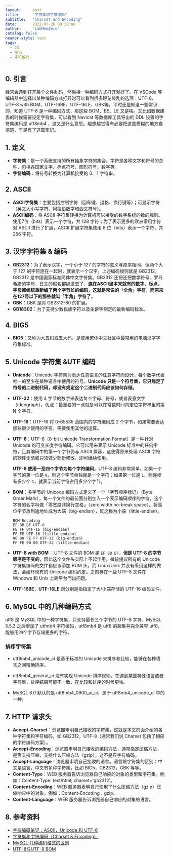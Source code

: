 ```yaml
---
layout:     post
title:      "字符集和字符编码"
subtitle:   "Charset and Encoding"
date:       2022-07-26 00:50:00
author:     "LabMemZero"
catalog: false
header-style: text
tags:
  - CS
  - 笔记
  - 字符编码
---
```


## 0. 引言

经常会遇到打开某个文件乱码，然后换一种编码方式打开就好了。在 VSCode 等编辑器中选择以某种编码方式打开时可以看到很多眼花缭乱的选项：UTF-8、UTF-8 with BOM、UTF-16BE、UTF-16LE、GBK等。平时还是知道一些常识的，知道 UTF-8 是一种编码方式，那这些 BOM、BE、LE 又是啥。又比如数据建表的时候需要设定字符集，可以看到 Navicat 等数据库工具导出的 DDL 设置的字符集编码是 utf8mb4 ，这又是什么意思。越想越觉得有必要把这些模糊的地方查清楚，于是有了这篇笔记。

## 1. 定义

- **字符集**：是一个系统支持的所有抽象字符的集合。字符是各种文字和符号的总称，包括各国家文字、标点符号、图形符号、数字等。
- **字符编码**：将符号转换为计算机接受的 0、1 字符串。

## 2. ASCII

- **ASCII字符集**：主要包括控制字符（回车键、退格、换行键等）；可显示字符（英文大小写字符、阿拉伯数字和西文符号）。
- **ASCII编码**：将 ASCII 字符集转换为计算机可以接受的数字系统的数的规则。使用7位（bits）表示一个字符，共 128 字符；为了表示更多的欧洲常用字符对 ASCII 进行了扩展，ASCII 扩展字符集使用 8 位（bits）表示一个字符，共256 字符。

## 3. 汉字字符集 & 编码

- **GB2312**：为了表示汉字，一个小于 127 的字符的意义与原来相同，但两个大于 127 的字符连在一起时，就表示一个汉字。上述编码规则就是 GB2312，GB2312 是中国国家标准简体中文字符集。GB2312 还把还把数学符号、罗马希腊的字母、日文的假名都编进去了，**连在ASCII里本来就有的数字、标点、字母都统统重新编了两个字节长的编码，这就是常说的「全角」字符，而原来在127号以下的那些就叫「半角」字符了**。
- **GBK**：GBK 是对 GB2312-80 的扩展。
- **GB18302**：为了支持少数民族字符以及生僻字制定的最新编码标准。

## 4. BIG5

- **BIG5**：又称为大五码或五大码，是使用繁体中文社区中最常用的电脑汉字字符集标准。

## 5. Unicode 字符集 &UTF 编码

- **Unicode**：Unicode 字符集为表达任意语言的任意字符而设计。每个数字代表唯一的至少在某种语言中使用的符号。**Unicode 只是一个符号集，它只规定了符号的二进制代码，却没有规定这个二进制代码应该如何存储。**

- **UTF-32**：使用 4 字节的数字来表达每个字母、符号，或者表意文字（ideograph）。优点：最重要的一点就是可以在常数时间内定位字符串里的第 N 个字符，

- **UTF-16**：UTF-16 将 0–65535 范围内的字符编码成 2 个字节，如果需要表达那些很少使用的字符，需要使用其他的运算。

- **UTF-8**：UTF-8（8-bit Unicode Transformation Format）是一种针对Unicode 的可变长度字符编码。它可以用来表示 Unicode 标准中的任何字符，且其编码中的第一个字节仍与 ASCII 兼容，这使得原来处理  ASCII 字符的软件无须或只须做少部份修改，即可继续使用。

  **UTF-8 使用一至四个字节为每个字符编码**。UTF-8 编码非常简单。如果一个字节的第一位是 `0`，则这个字节单独就是一个字符；如果第一位是 `1`，则连续有多少个 `1`，就表示当前字符占用多少个字节。

- **BOM**：多字节的 Unicode 编码方式定义了一个「字节顺序标记」（Byte Order Mark），每一个文件的最前面分别加入一个表示编码顺序的字符，这个字符的名字叫做「零宽度非换行空格」（zero width no-break space）。将高位字节放到迪地址成为大端（big-endian），反之称为小端（little-endian）。

  ```asciiarmor
  BOM Encoding
  EF BB BF UTF-8
  FE FF UTF-16 (big-endian)
  FF FE UTF-16 (little-endian)
  00 00 FE FF UTF-32 (big-endian)
  FF FE 00 00 UTF-32 (little-endian)
  ```

- **UTF-8 with BOM** ：UTF-8 文件的 BOM 是 `EF BB BF`，**但是 UTF-8 的字节顺序是不变的**，因此这个文件头实际上不起作用。微软提议所有的 Unicode 字符集编码的文件都应该添加 BOM 头，而 Linux/Unix 并没有采用这样的做法，会破环现有的 Unicode 编码约定。之前存在一些 UTF-8 文件在 Windows 和 Unix 上跨平台而出问题。
-  **UTF-16BE**，**UTF-16LE** 则分别是指指定了大/小端存储的 UTF-16 编码文件。

## 6. MySQL 中的几种编码方式

utf8 是 MySQL 中的一种字符集，只支持最长三个字节的 UTF-8 字符。MySQL 5.5.3 之后增加了 utfmb4 字符编码，utf8mb4 是 utf8 的超集并完全兼容 utf8，能够用四个字节存储更多的字符。

### 排序字符集

- utf8mb4_unicode_ci 是基于标准的 Unicode 来排序和比较，能够在各种语言之间精确排序。

- utf8mb4_general_ci 没有实现 Unicode 排序规则，在遇到某些特殊语言或者字符集，排序结果可能不一致，在比较和排序的时候更快。
- MySQL 8.0 默认的是 utf8mb4_0900_ai_ci，属于 utf8mb4_unicode_ci 中的一种。

## 7. HTTP 请求头

- **Accept-Charset**：浏览器申明自己接收的字符集，这就是本文前面介绍的各种字符集和字符编码，如 GB2312，UTF-8（通常我们说  Charset 包括了相应的字符编码方案）。
- **Accept-Encoding**：浏览器申明自己接收的编码方法，通常指定压缩方法，是否支持压缩，支持什么压缩方法（gzip），这不是只字符编码。
- **Accept-Language**：浏览器申明自己接收的语言。语言跟字符集的区别：中文是语言，中文有多种字符集，比如 BIG5，GB2312，GBK 等等。
- **Content-Type**：WEB 服务器告诉浏览器自己响应的对象的类型和字符集。例如：Content-Type: text/html; charset='gb2312'。
- **Content-Encoding**：WEB 服务器表明自己使用了什么压缩方法（gzip）压缩响应中的对象。例如：Content-Encoding：gzip。
- **Content-Language**：WEB 服务器告诉浏览器自己响应的对象的语言。

## 8. 参考资料

- [字符编码笔记：ASCII，Unicode 和 UTF-8](https://www.ruanyifeng.com/blog/2007/10/ascii_unicode_and_utf-8.html)
- [字符集和字符编码（Charset & Encoding）](https://www.runoob.com/w3cnote/charset-encoding.html)
- [MySQL 几种编码格式的区别](https://www.codenong.com/cs109291324/)
- [UTF-8与UTF-8 BOM](https://www.cnblogs.com/flyingeagle/articles/9825302.html)